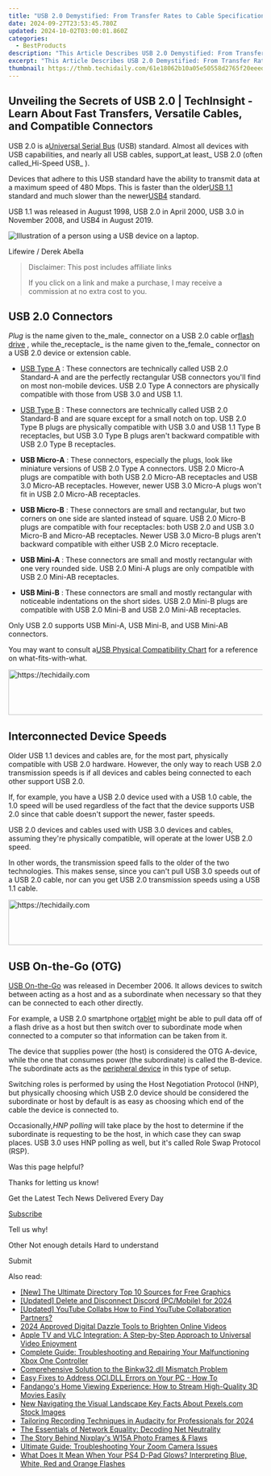 ```yaml
---
title: "USB 2.0 Demystified: From Transfer Rates to Cable Specifications & Connectors"
date: 2024-09-27T23:53:45.780Z
updated: 2024-10-02T03:00:01.860Z
categories:
  - BestProducts
description: "This Article Describes USB 2.0 Demystified: From Transfer Rates to Cable Specifications & Connectors"
excerpt: "This Article Describes USB 2.0 Demystified: From Transfer Rates to Cable Specifications & Connectors"
thumbnail: https://thmb.techidaily.com/61e18062b10a05e50558d2765f20eeedf900f4f1438428a2471f9b4a0fdcaefb.jpg
---
```


## Unveiling the Secrets of USB 2.0 | TechInsight - Learn About Fast Transfers, Versatile Cables, and Compatible Connectors
 USB 2.0 is a[Universal Serial Bus](https://www.lifewire.com/universal-serial-bus-usb-2626039) (USB) standard. Almost all devices with USB capabilities, and nearly all USB cables, support_at least_ USB 2.0 (often called_Hi-Speed USB_ ).

 Devices that adhere to this USB standard have the ability to transmit data at a maximum speed of 480 Mbps. This is faster than the older[USB 1.1](https://www.lifewire.com/what-is-usb-1-1-2626036) standard and much slower than the newer[USB4](https://www.lifewire.com/what-is-usb4-5075506) standard.

 USB 1.1 was released in August 1998, USB 2.0 in April 2000, USB 3.0 in November 2008, and USB4 in August 2019.

![Illustration of a person using a USB device on a laptop.](https://www.lifewire.com/thmb/JHMuTme7vTBFFvh3qADLD-hK6dY=/1500x0/filters:no_upscale():max_bytes(150000):strip_icc():format(webp)/what-is-usb-2-0-2626037-724c3c1c829c42e3b638e9e0c85238cd.png)

 Lifewire / Derek Abella

>  Disclaimer: This post includes affiliate links
>
>  If you click on a link and make a purchase, I may receive a commission at no extra cost to you.
>

## USB 2.0 Connectors

_Plug_ is the name given to the_male_ connector on a USB 2.0 cable or[flash drive](https://www.lifewire.com/what-is-a-flash-drive-2625794) , while the_receptacle_ is the name given to the_female_ connector on a USB 2.0 device or extension cable.

* [USB Type A](https://www.lifewire.com/usb-type-a-connector-2626032) : These connectors are technically called USB 2.0 Standard-A and are the perfectly rectangular USB connectors you'll find on most non-mobile devices. USB 2.0 Type A connectors are physically compatible with those from USB 3.0 and USB 1.1.
* [USB Type B](https://www.lifewire.com/usb-type-b-connector-2626033) : These connectors are technically called USB 2.0 Standard-B and are square except for a small notch on top. USB 2.0 Type B plugs are physically compatible with USB 3.0 and USB 1.1 Type B receptacles, but USB 3.0 Type B plugs aren't backward compatible with USB 2.0 Type B receptacles.
* **USB Micro-A** : These connectors, especially the plugs, look like miniature versions of USB 2.0 Type A connectors. USB 2.0 Micro-A plugs are compatible with both USB 2.0 Micro-AB receptacles and USB 3.0 Micro-AB receptacles. However, newer USB 3.0 Micro-A plugs won't fit in USB 2.0 Micro-AB receptacles.
* **USB Micro-B** : These connectors are small and rectangular, but two corners on one side are slanted instead of square. USB 2.0 Micro-B plugs are compatible with four receptacles: both USB 2.0 and USB 3.0 Micro-B and Micro-AB receptacles. Newer USB 3.0 Micro-B plugs aren't backward compatible with either USB 2.0 Micro receptacle.

* **USB Mini-A** : These connectors are small and mostly rectangular with one very rounded side. USB 2.0 Mini-A plugs are only compatible with USB 2.0 Mini-AB receptacles.
* **USB Mini-B** : These connectors are small and mostly rectangular with noticeable indentations on the short sides. USB 2.0 Mini-B plugs are compatible with USB 2.0 Mini-B and USB 2.0 Mini-AB receptacles.

 Only USB 2.0 supports USB Mini-A, USB Mini-B, and USB Mini-AB connectors.

 You may want to consult a[USB Physical Compatibility Chart](https://www.lifewire.com/usb-physical-compatibility-chart-2624585) for a reference on what-fits-with-what.

<!-- affiliate ads begin -->
<a href="https://appsumo.8odi.net/c/5597632/2094418/7443" target="_top" id="2094418">
  <img src="//a.impactradius-go.com/display-ad/7443-2094418" border="0" alt="https://techidaily.com" width="728" height="90"/>
</a>
<img height="0" width="0" src="https://appsumo.8odi.net/i/5597632/2094418/7443" style="position:absolute;visibility:hidden;" border="0" />
<!-- affiliate ads end -->

## Interconnected Device Speeds

 Older USB 1.1 devices and cables are, for the most part, physically compatible with USB 2.0 hardware. However, the only way to reach USB 2.0 transmission speeds is if all devices and cables being connected to each other support USB 2.0.

 If, for example, you have a USB 2.0 device used with a USB 1.0 cable, the 1.0 speed will be used regardless of the fact that the device supports USB 2.0 since that cable doesn't support the newer, faster speeds.

 USB 2.0 devices and cables used with USB 3.0 devices and cables, assuming they're physically compatible, will operate at the lower USB 2.0 speed.

 In other words, the transmission speed falls to the older of the two technologies. This makes sense, since you can't pull USB 3.0 speeds out of a USB 2.0 cable, nor can you get USB 2.0 transmission speeds using a USB 1.1 cable.

<!-- affiliate ads begin -->
<a href="https://aligracehair.sjv.io/c/5597632/1896560/19272" target="_top" id="1896560">
  <img src="//a.impactradius-go.com/display-ad/19272-1896560" border="0" alt="https://techidaily.com" width="728" height="90"/>
</a>
<img height="0" width="0" src="https://aligracehair.sjv.io/i/5597632/1896560/19272" style="position:absolute;visibility:hidden;" border="0" />
<!-- affiliate ads end -->

## USB On-the-Go (OTG)

[USB On-the-Go](https://www.lifewire.com/what-is-usb-otg-and-what-does-it-do-4768902) was released in December 2006\. It allows devices to switch between acting as a host and as a subordinate when necessary so that they can be connected to each other directly.

 For example, a USB 2.0 smartphone or[tablet](https://www.lifewire.com/what-is-a-tablet-4157433) might be able to pull data off of a flash drive as a host but then switch over to subordinate mode when connected to a computer so that information can be taken from it.

 The device that supplies power (the host) is considered the OTG A-device, while the one that consumes power (the subordinate) is called the B-device. The subordinate acts as the [peripheral device](https://www.lifewire.com/peripheral-device-2625951) in this type of setup.

 Switching roles is performed by using the Host Negotiation Protocol (HNP), but physically choosing which USB 2.0 device should be considered the subordinate or host by default is as easy as choosing which end of the cable the device is connected to.

 Occasionally,_HNP polling_ will take place by the host to determine if the subordinate is requesting to be the host, in which case they can swap places. USB 3.0 uses HNP polling as well, but it's called Role Swap Protocol (RSP).

Was this page helpful?

Thanks for letting us know!

 Get the Latest Tech News Delivered Every Day

[Subscribe](https://www.lifewire.com/#)

Tell us why!

 Other  Not enough details  Hard to understand

 Submit

<ins class="adsbygoogle"
     style="display:block"
     data-ad-format="autorelaxed"
     data-ad-client="ca-pub-7571918770474297"
     data-ad-slot="1223367746"></ins>

<ins class="adsbygoogle"
     style="display:block"
     data-ad-client="ca-pub-7571918770474297"
     data-ad-slot="8358498916"
     data-ad-format="auto"
     data-full-width-responsive="true"></ins>

<span class="atpl-alsoreadstyle">Also read:</span>
<div><ul>
<li><a href="https://article-files.techidaily.com/new-the-ultimate-directory-top-10-sources-for-free-graphics/"><u>[New] The Ultimate Directory Top 10 Sources for Free Graphics</u></a></li>
<li><a href="https://discord-videos.techidaily.com/updated-delete-and-disconnect-discord-pcmobile-for-2024/"><u>[Updated] Delete and Disconnect Discord (PC/Mobile) for 2024</u></a></li>
<li><a href="https://youtube-lab.techidaily.com/ed-youtube-collabs-how-to-find-youtube-collaboration-partners/"><u>[Updated] YouTube Collabs How to Find YouTube Collaboration Partners?</u></a></li>
<li><a href="https://fox-friendly.techidaily.com/2024-approved-digital-dazzle-tools-to-brighten-online-videos/"><u>2024 Approved Digital Dazzle Tools to Brighten Online Videos</u></a></li>
<li><a href="https://tech-renaissance.techidaily.com/apple-tv-and-vlc-integration-a-step-by-step-approach-to-universal-video-enjoyment/"><u>Apple TV and VLC Integration: A Step-by-Step Approach to Universal Video Enjoyment</u></a></li>
<li><a href="https://win-howtos.techidaily.com/complete-guide-troubleshooting-and-repairing-your-malfunctioning-xbox-one-controller/"><u>Complete Guide: Troubleshooting and Repairing Your Malfunctioning Xbox One Controller</u></a></li>
<li><a href="https://tech-renaissance.techidaily.com/comprehensive-solution-to-the-binkw32dll-mismatch-problem/"><u>Comprehensive Solution to the Binkw32.dll Mismatch Problem</u></a></li>
<li><a href="https://tech-renaissance.techidaily.com/easy-fixes-to-address-ocidll-errors-on-your-pc-how-to/"><u>Easy Fixes to Address OCI.DLL Errors on Your PC - How To</u></a></li>
<li><a href="https://tech-renaissance.techidaily.com/fandangos-home-viewing-experience-how-to-stream-high-quality-3d-movies-easily/"><u>Fandango's Home Viewing Experience: How to Stream High-Quality 3D Movies Easily</u></a></li>
<li><a href="https://audio-shaping.techidaily.com/new-navigating-the-visual-landscape-key-facts-about-pexelscom-stock-images/"><u>New Navigating the Visual Landscape Key Facts About Pexels.com Stock Images</u></a></li>
<li><a href="https://some-guidance.techidaily.com/tailoring-recording-techniques-in-audacity-for-professionals-for-2024/"><u>Tailoring Recording Techniques in Audacity for Professionals for 2024</u></a></li>
<li><a href="https://tech-renaissance.techidaily.com/the-essentials-of-network-equality-decoding-net-neutrality/"><u>The Essentials of Network Equality: Decoding Net Neutrality</u></a></li>
<li><a href="https://buynow-reviews.techidaily.com/the-story-behind-nixplays-w15a-photo-frames-and-flaws/"><u>The Story Behind Nixplay's W15A Photo Frames & Flaws</u></a></li>
<li><a href="https://tech-renaissance.techidaily.com/ultimate-guide-troubleshooting-your-zoom-camera-issues/"><u>Ultimate Guide: Troubleshooting Your Zoom Camera Issues</u></a></li>
<li><a href="https://tech-renaissance.techidaily.com/what-does-it-mean-when-your-ps4-d-pad-glows-interpreting-blue-white-red-and-orange-flashes/"><u>What Does It Mean When Your PS4 D-Pad Glows? Interpreting Blue, White, Red and Orange Flashes</u></a></li>
</ul></div>

